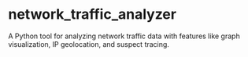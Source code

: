 # network_traffic_analyzer
A Python tool for analyzing network traffic data with features like graph visualization, IP geolocation, and suspect tracing.
